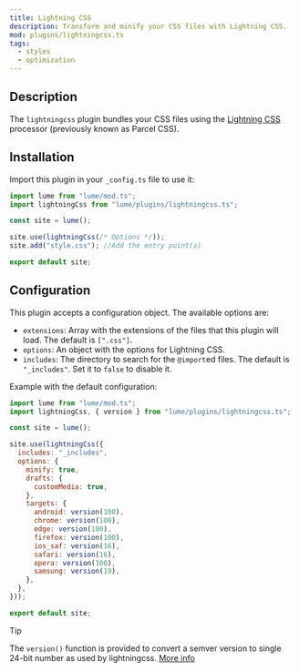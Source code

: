```yaml
---
title: Lightning CSS
description: Transform and minify your CSS files with Lightning CSS.
mod: plugins/lightningcss.ts
tags:
  - styles
  - optimization
---
```


## Description

The `lightningcss` plugin bundles your CSS files using the
[Lightning CSS](https://github.com/parcel-bundler/lightningcss) processor
(previously known as Parcel CSS).

## Installation

Import this plugin in your `_config.ts` file to use it:

```js
import lume from "lume/mod.ts";
import lightningCss from "lume/plugins/lightningcss.ts";

const site = lume();

site.use(lightningCss(/* Options */));
site.add("style.css"); //Add the entry point(s)

export default site;
```

## Configuration

This plugin accepts a configuration object. The available options are:

- `extensions`: Array with the extensions of the files that this plugin will
  load. The default is `[".css"]`.
- `options`: An object with the options for Lightning CSS.
- `includes`: The directory to search for the `@import`ed files. The default is
  `"_includes"`. Set it to `false` to disable it.

Example with the default configuration:

```js
import lume from "lume/mod.ts";
import lightningCss, { version } from "lume/plugins/lightningcss.ts";

const site = lume();

site.use(lightningCss({
  includes: "_includes",
  options: {
    minify: true,
    drafts: {
      customMedia: true,
    },
    targets: {
      android: version(100),
      chrome: version(100),
      edge: version(100),
      firefox: version(100),
      ios_saf: version(16),
      safari: version(16),
      opera: version(100),
      samsung: version(19),
    },
  },
}));

export default site;
```

> [!tip]
>
> The `version()` function is provided to convert a semver version to single
> 24-bit number as used by lightningcss.
> [More info](https://github.com/parcel-bundler/lightningcss#from-node)
